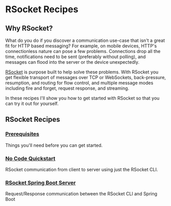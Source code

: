 # RSocket Recipes

## Why RSocket?

What do you do if you discover a communication use-case that isn't a great fit for HTTP based messaging? For example, on mobile devices, HTTP's connectionless nature can pose a few problems. Connections drop all the time, notifications need to be sent (preferably without polling), and messages can flood into the server or the device unexpectedly.

[RSocket][rsocket] is purpose built to help solve these problems. With RSocket you get flexible transport of messages over TCP or WebSockets, back-pressure, resumption, and routing for flow control, and multiple message modes including fire and forget, request response, and streaming. 

In these recipes I'll show you how to get started with RSocket so that you can try it out for yourself.

## RSocket Recipes

### [Prerequisites][pre]

Things you'll need before you can get started.

### [No Code Quickstart][first]

RSocket communication from client to server using just the RSocket CLI.

### [RSocket Spring Boot Server][second]

Request/Response communication between the RSocket CLI and Spring Boot

[pre]: ./prerequisites.md
[first]: ./first-try-rsocket.md
[second]: ./rsocket-to-spring.md
[rsocket]: https://rsocket.io